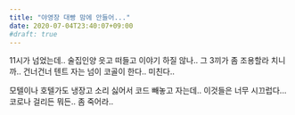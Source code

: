 ```yaml
---
title: "야영장 대빵 맘에 안들어..."
date: 2020-07-04T23:40:07+09:00
#draft: true
---
```

11시가 넘었는데.. 술집인양 읏고 떠들고 이야기 하질 않나..
그 3끼가 좀 조용할라 치니까.. 건너건너 텐트 자는 넘이 코골이 한다..
미친다..

모텔이나 호텔가도 냉장고 소리 싫어서 코드 빼놓고 자는데..
이것들은 너무 시끄럽다... 코로나 걸리든 뭐든.. 좀 죽어라..
